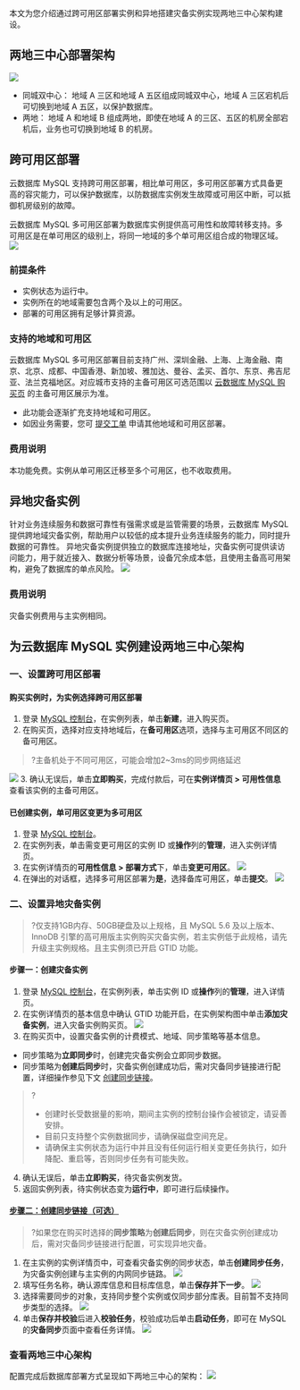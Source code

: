 本文为您介绍通过跨可用区部署实例和异地搭建灾备实例实现两地三中心架构建设。

## 两地三中心部署架构
![](https://qcloudimg.tencent-cloud.cn/raw/33b7986db2cd0396b797b7cbfe36d7e7.png)
- 同城双中心：
地域 A 三区和地域 A 五区组成同城双中心，地域 A 三区宕机后可切换到地域 A 五区，以保护数据库。
- 两地：
地域 A 和地域 B 组成两地，即使在地域 A 的三区、五区的机房全部宕机后，业务也可切换到地域 B 的机房。

## 跨可用区部署
云数据库 MySQL 支持跨可用区部署，相比单可用区，多可用区部署方式具备更高的容灾能力，可以保护数据库，以防数据库实例发生故障或可用区中断，可以抵御机房级别的故障。

云数据库 MySQL 多可用区部署为数据库实例提供高可用性和故障转移支持。多可用区是在单可用区的级别上，将同一地域的多个单可用区组合成的物理区域。
![](https://qcloudimg.tencent-cloud.cn/raw/ebd1ca6fbdd49517cf726e87b3ddbeac.png)

### 前提条件
- 实例状态为运行中。
- 实例所在的地域需要包含两个及以上的可用区。
- 部署的可用区拥有足够计算资源。

### 支持的地域和可用区
云数据库 MySQL 多可用区部署目前支持广州、深圳金融、上海、上海金融、南京、北京、成都、中国香港、新加坡、雅加达、曼谷、孟买、首尔、东京、弗吉尼亚、法兰克福地区。对应城市支持的主备可用区可选范围以 [云数据库 MySQL 购买页](https://buy.cloud.tencent.com/cdb) 的主备可用区展示为准。
- 此功能会逐渐扩充支持地域和可用区。
- 如因业务需要，您可 [提交工单](https://console.cloud.tencent.com/workorder/category) 申请其他地域和可用区部署。

### 费用说明
本功能免费。实例从单可用区迁移至多个可用区，也不收取费用。

## 异地灾备实例
针对业务连续服务和数据可靠性有强需求或是监管需要的场景，云数据库 MySQL 提供跨地域灾备实例，帮助用户以较低的成本提升业务连续服务的能力，同时提升数据的可靠性。
异地灾备实例提供独立的数据库连接地址，灾备实例可提供读访问能力，用于就近接入、数据分析等场景，设备冗余成本低，且使用主备高可用架构，避免了数据库的单点风险。
![](https://qcloudimg.tencent-cloud.cn/raw/1e3d60d21ad53f40c2d523cf28cc4d21.png)

### 费用说明
灾备实例费用与主实例相同。

## 为云数据库 MySQL 实例建设两地三中心架构
### 一、设置跨可用区部署
#### 购买实例时，为实例选择跨可用区部署
1. 登录 [MySQL 控制台](https://console.cloud.tencent.com/cdb/)，在实例列表，单击**新建**，进入购买页。
2. 在购买页，选择对应支持地域后，在**备可用区**选项，选择与主可用区不同区的备可用区。
>?主备机处于不同可用区，可能会增加2~3ms的同步网络延迟
>
![](https://qcloudimg.tencent-cloud.cn/raw/2dd1345ee9402c41da44959f51c452a8.png)
3. 确认无误后，单击**立即购买**，完成付款后，可在**实例详情页 > 可用性信息** 查看该实例的主备可用区。

#### 已创建实例，单可用区变更为多可用区
1. 登录 [MySQL 控制台](https://console.cloud.tencent.com/cdb/)。
2. 在实例列表，单击需变更可用区的实例 ID 或**操作**列的**管理**，进入实例详情页。
3. 在实例详情页的**可用性信息 > 部署方式**下，单击**变更可用区**。
![](https://qcloudimg.tencent-cloud.cn/raw/c9b21a53d541f39234bdba04b0a4668e.png)
4. 在弹出的对话框，选择多可用区部署为**是**，选择备库可用区，单击**提交**。
![](https://qcloudimg.tencent-cloud.cn/raw/1e3e252d8f821e361fc0e736ef1fad09.png)

### 二、设置异地灾备实例
>?仅支持1GB内存、50GB硬盘及以上规格，且 MySQL 5.6 及以上版本、InnoDB 引擎的高可用版主实例购买灾备实例，若主实例低于此规格，请先升级主实例规格。且主实例须已开启 GTID 功能。

#### 步骤一：创建灾备实例
1. 登录 [MySQL 控制台](https://console.cloud.tencent.com/cdb/)，在实例列表，单击实例 ID 或**操作**列的**管理**，进入详情页。
2. 在实例详情页的基本信息中确认 GTID 功能开启，在实例架构图中单击**添加灾备实例**，进入灾备实例购买页。
![](https://main.qcloudimg.com/raw/d41ae3d97935763b180f2e8a26cb2364.png)
3. 在购买页中，设置灾备实例的计费模式、地域、同步策略等基本信息。
 - 同步策略为**立即同步**时，创建完灾备实例会立即同步数据。
 - 同步策略为**创建后同步**时，灾备实例创建成功后，需对灾备同步链接进行配置，详细操作参见下文 [创建同步链接](#cjtblj)。
>?
>- 创建时长受数据量的影响，期间主实例的控制台操作会被锁定，请妥善安排。
>- 目前只支持整个实例数据同步，请确保磁盘空间充足。
>- 请确保主实例状态为运行中并且没有任何运行相关变更任务执行，如升降配、重启等，否则同步任务有可能失败。  
4. 确认无误后，单击**立即购买**，待灾备实例发货。
5. 返回实例列表，待实例状态变为**运行中**，即可进行后续操作。

#### [步骤二：创建同步链接（可选）](id:cjtblj)
>?如果您在购买时选择的**同步策略**为**创建后同步**，则在灾备实例创建成功后，需对灾备同步链接进行配置，可实现异地灾备。

1. 在主实例的实例详情页中，可查看灾备实例的同步状态，单击**创建同步任务**，为灾备实例创建与主实例的内网同步链路。
![](https://main.qcloudimg.com/raw/f2f941ccf588d54cb2687cc0a9d0a961.png)
2. 填写任务名称，确认源库信息和目标库信息，单击**保存并下一步**。
![](https://main.qcloudimg.com/raw/5a2b3ef40de69af903cc60396d8f1a84.png)
3. 选择需要同步的对象，支持同步整个实例或仅同步部分库表。目前暂不支持同步类型的选择。
![](https://main.qcloudimg.com/raw/ac3f2db7c68f708ac07bb597a420ae83.png)
4. 单击**保存并校验**后进入**校验任务**，校验成功后单击**启动任务**，即可在 MySQL 的**灾备同步**页面中查看任务详情。
![](https://main.qcloudimg.com/raw/4cc319646447bb20a5a76982a0783a49.png)

### 查看两地三中心架构
配置完成后数据库部署方式呈现如下两地三中心的架构：
![](https://qcloudimg.tencent-cloud.cn/raw/fea82123c3762337a9e3c06ab97cc429.png)
